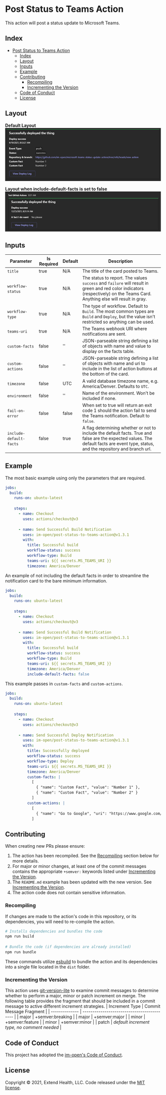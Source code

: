 # Post Status to Teams Action

This action will post a status update to Microsoft Teams.
    
## Index 

- [Post Status to Teams Action](#post-status-to-teams-action)
  - [Index](#index)
  - [Layout](#layout)
  - [Inputs](#inputs)
  - [Example](#example)
  - [Contributing](#contributing)
    - [Recompiling](#recompiling)
    - [Incrementing the Version](#incrementing-the-version)
  - [Code of Conduct](#code-of-conduct)
  - [License](#license)

## Layout

**Default Layout**
![](images/Teams_Notification_Card.PNG)

**Layout when include-default-facts is set to false**
![](images/notification-without-default-facts.png)

## Inputs
| Parameter               | Is Required | Default | Description                                                                                                                                                                          |
| ----------------------- | ----------- | ------- | ------------------------------------------------------------------------------------------------------------------------------------------------------------------------------------ |
| `title`                 | true        | N/A     | The title of the card posted to Teams.                                                                                                                                               |
| `workflow-status`       | true        | N/A     | The status to report. The values `success` and `failure` will result in green and red color indicators (respectively) on the Teams Card. Anything else will result in gray.          |
| `workflow-type`         | true        | N/A     | The type of workflow. Default to `Build`. The most common types are `Build` and `Deploy`, but the value isn't restricted so anything can be used.                                    |
| `teams-uri`             | true        | N/A     | The Teams webhook URI where notifications are sent.                                                                                                                                  |
| `custom-facts`          | false       | ''      | JSON-parseable string defining a list of objects with name and value to display on the facts table.                                                                                  |
| `custom-actions`        | false       | ''      | JSON-parseable string defining a list of objects with name and uri to include in the list of action buttons at the bottom of the card.                                               |
| `timezone`              | false       | UTC     | A valid database timezone name, e.g. America/Denver. Defaults to `UTC`.                                                                                                              |
| `environment`           | false       | ''      | Name of the environment. Won't be included if none.                                                                                                                                  |
| `fail-on-error`         | false       | false   | When set to true will return an exit code 1 should the action fail to send the Teams notification. Default to `false`.                                                               |
| `include-default-facts` | false       | true    | A flag determining whether or not to include the default facts. True and false are the expected values. The default facts are event type, status, and the repository and branch url. |


## Example

The most basic example using only the parameters that are required.
```yml
jobs:
  build:
    runs-on: ubuntu-latest

    steps:
      - name: Checkout
        uses: actions/checkout@v3

      - name: Send Successful Build Notification
        uses: im-open/post-status-to-teams-action@v1.3.1
        with:
          title: Successful build
          workflow-status: success
          workflow-type: Build
          teams-uri: ${{ secrets.MS_TEAMS_URI }}
          timezone: America/Denver
```

An example of not including the default facts in order to streamline the notification card to the bare minimum information.
```yml
jobs:
  build:
    runs-on: ubuntu-latest

    steps:
      - name: Checkout
        uses: actions/checkout@v3

      - name: Send Successful Build Notification
        uses: im-open/post-status-to-teams-action@v1.3.1
        with:
          title: Successful build
          workflow-status: success
          workflow-type: Build
          teams-uri: ${{ secrets.MS_TEAMS_URI }}
          timezone: America/Denver
          include-default-facts: false
```

This example passes in `custom-facts` and `custom-actions`.
```yml
jobs:
  build:
    runs-on: ubuntu-latest

    steps:
      - name: Checkout
        uses: actions/checkout@v3

      - name: Send Successful Deploy Notification
        uses: im-open/post-status-to-teams-action@v1.3.1
        with:
          title: Successfully deployed
          workflow-status: success
          workflow-type: Deploy
          teams-uri: ${{ secrets.MS_TEAMS_URI }}
          timezone: America/Denver
          custom-facts: |
            [
              { "name": "Custom Fact", "value": "Number 1" },
              { "name": "Custom Fact", "value": "Number 2" }
            ]
          custom-actions: |
            [
              { "name": "Go to Google", "uri": "https://www.google.com/" }
            ]
```

## Contributing

When creating new PRs please ensure:
1. The action has been recompiled.  See the [Recompiling](#recompiling) section below for more details.
2. For major or minor changes, at least one of the commit messages contains the appropriate `+semver:` keywords listed under [Incrementing the Version](#incrementing-the-version).
3. The `README.md` example has been updated with the new version.  See [Incrementing the Version](#incrementing-the-version).
4. The action code does not contain sensitive information.

### Recompiling

If changes are made to the action's code in this repository, or its dependencies, you will need to re-compile the action.

```sh
# Installs dependencies and bundles the code
npm run build

# Bundle the code (if dependencies are already installed)
npm run bundle
```

These commands utilize [esbuild](https://esbuild.github.io/getting-started/#bundling-for-node) to bundle the action and
its dependencies into a single file located in the `dist` folder.

### Incrementing the Version

This action uses [git-version-lite] to examine commit messages to determine whether to perform a major, minor or patch increment on merge.  The following table provides the fragment that should be included in a commit message to active different increment strategies.
| Increment Type | Commit Message Fragment                     |
| -------------- | ------------------------------------------- |
| major          | +semver:breaking                            |
| major          | +semver:major                               |
| minor          | +semver:feature                             |
| minor          | +semver:minor                               |
| patch          | *default increment type, no comment needed* |

## Code of Conduct

This project has adopted the [im-open's Code of Conduct](https://github.com/im-open/.github/blob/master/CODE_OF_CONDUCT.md).

## License

Copyright &copy; 2021, Extend Health, LLC. Code released under the [MIT license](LICENSE).

[git-version-lite]: https://github.com/im-open/git-version-lite
